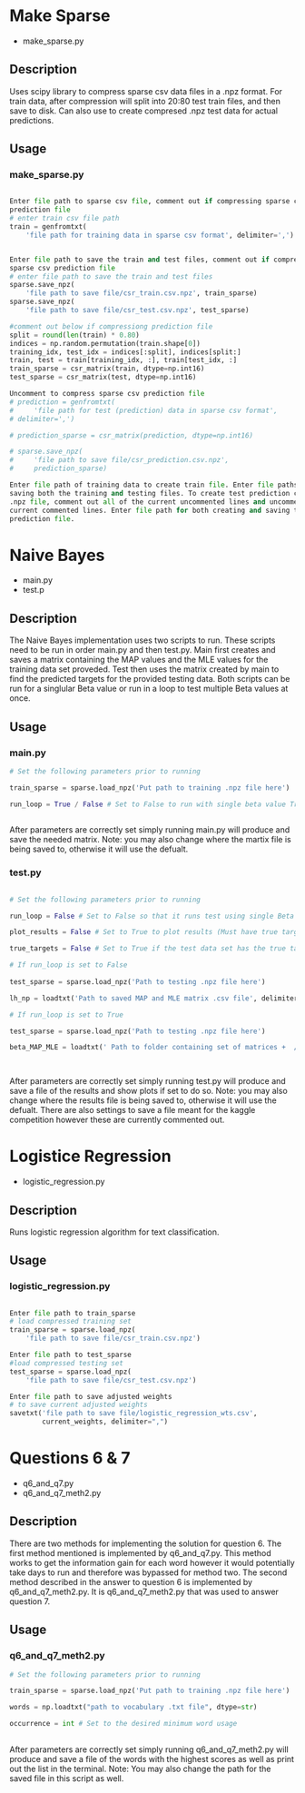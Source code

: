 # Make Sparse

- make_sparse.py

## Description

Uses scipy library to compress sparse csv data files in a .npz format. For train
data, after compression will split into 20:80 test train files, and then save to
disk. Can also use to create compresed .npz test data for actual predictions.

## Usage

### make_sparse.py

```python

Enter file path to sparse csv file, comment out if compressing sparse csv 
prediction file
# enter train csv file path
train = genfromtxt(
    'file path for training data in sparse csv format', delimiter=',')


Enter file path to save the train and test files, comment out if compressing 
sparse csv prediction file
# enter file path to save the train and test files
sparse.save_npz(
    'file path to save file/csr_train.csv.npz', train_sparse)
sparse.save_npz(
    'file path to save file/csr_test.csv.npz', test_sparse)

#comment out below if compressiong prediction file
split = round(len(train) * 0.80)
indices = np.random.permutation(train.shape[0])
training_idx, test_idx = indices[:split], indices[split:]
train, test = train[training_idx, :], train[test_idx, :]
train_sparse = csr_matrix(train, dtype=np.int16)
test_sparse = csr_matrix(test, dtype=np.int16)

Uncomment to compress sparse csv prediction file 
# prediction = genfromtxt(
#     'file path for test (prediction) data in sparse csv format', 
# delimiter=',')

# prediction_sparse = csr_matrix(prediction, dtype=np.int16)

# sparse.save_npz(
#     'file path to save file/csr_prediction.csv.npz',
#     prediction_sparse)

Enter file path of training data to create train file. Enter file paths for 
saving both the training and testing files. To create test prediction compressed
.npz file, comment out all of the current uncommented lines and uncomment the
current commented lines. Enter file path for both creating and saving the
prediction file.

```
# Naive Bayes

- main.py
- test.p

## Description

The Naive Bayes implementation uses two scripts to run. These scripts need to be
run in order main.py and then test.py. Main first creates and saves a matrix containing the MAP 
values and the MLE values for the training data set proveded. Test then uses the matrix
created by main to find the predicted targets for the provided testing data. Both scripts 
can be run for a singlular Beta value or run in a loop to test multiple Beta values at
once. 

## Usage

### main.py

```python
# Set the following parameters prior to running

train_sparse = sparse.load_npz('Put path to training .npz file here') 

run_loop = True / False # Set to False to run with single beta value True to loop through many 
 
```
After parameters are correctly set simply running main.py will produce and save the needed matrix. Note:
you may also change where the martix file is being saved to, otherwise it will use the defualt.

### test.py

```python

# Set the following parameters prior to running

run_loop = False # Set to False so that it runs test using single Beta True to run loop 

plot_results = False # Set to True to plot results (Must have true target values)

true_targets = False # Set to True if the test data set has the true target values in the last column

# If run_loop is set to False
 
test_sparse = sparse.load_npz('Path to testing .npz file here')

lh_np = loadtxt('Path to saved MAP and MLE matrix .csv file', delimiter=',')

# If run_loop is set to True

test_sparse = sparse.load_npz('Path to testing .npz file here')

beta_MAP_MLE = loadtxt(' Path to folder containing set of matrices +  /beta_'+str(i)+'.csv', delimiter=',')

 
```
After parameters are correctly set simply running test.py will produce and save a file of the results and show plots if set to do so. Note: you may also change where the results file is being saved to, otherwise it will use the defualt. There are also settings to save a file meant for the kaggle competition however these are currently commented out.

# Logistice Regression

- logistic_regression.py

## Description

Runs logistic regression algorithm for text classification.

## Usage

### logistic_regression.py

```python

Enter file path to train_sparse
# load compressed training set
train_sparse = sparse.load_npz(
    'file path to save file/csr_train.csv.npz')

Enter file path to test_sparse
#load compressed testing set
test_sparse = sparse.load_npz(
    'file path to save file/csr_test.csv.npz')

Enter file path to save adjusted weights
# to save current adjusted weights
savetxt('file path to save file/logistic_regression_wts.csv',
        current_weights, delimiter=",")

```

# Questions 6 & 7

- q6_and_q7.py
- q6_and_q7_meth2.py

## Description

There are two methods for implementing the solution for question 6. The first method mentioned is implemented 
by q6_and_q7.py. This method works to get the information gain for each word however it would potentially take days to run and therefore was bypassed for method two. The second method described in the answer to question 6 is implemented by q6_and_q7_meth2.py. It is q6_and_q7_meth2.py that was used to answer question 7. 

## Usage

### q6_and_q7_meth2.py

```python
# Set the following parameters prior to running

train_sparse = sparse.load_npz('Put path to training .npz file here') 

words = np.loadtxt("path to vocabulary .txt file", dtype=str)

occurrence = int # Set to the desired minimum word usage  
 
```
After parameters are correctly set simply running q6_and_q7_meth2.py will produce and save a file of the words with the highest scores as well as print out the list in the terminal. Note: You may also change the path for the saved file in this script as well.
